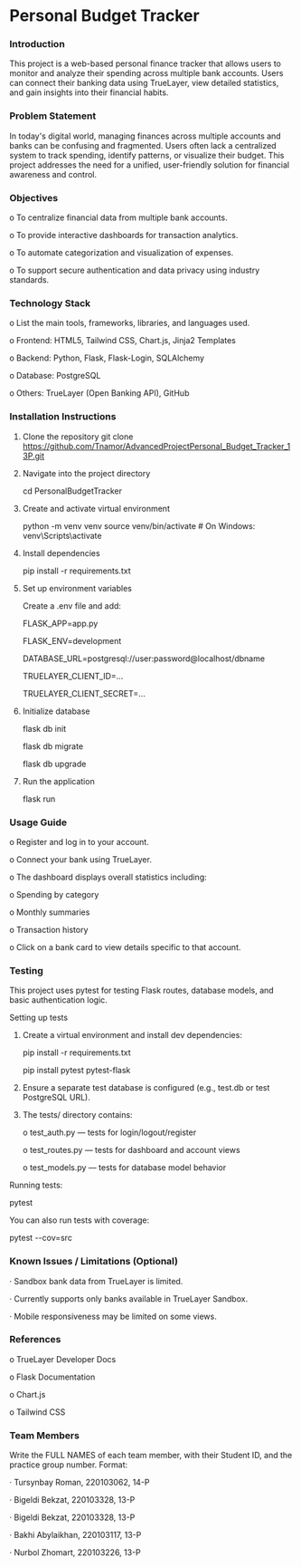 # Personal Budget Tracker

### Introduction

This project is a web-based personal finance tracker that allows users to monitor and analyze their spending across multiple bank accounts. Users can connect their banking data using TrueLayer, view detailed statistics, and gain insights into their financial habits.


### Problem Statement

In today's digital world, managing finances across multiple accounts and banks can be confusing and fragmented. Users often lack a centralized system to track spending, identify patterns, or visualize their budget. This project addresses the need for a unified, user-friendly solution for financial awareness and control.


### Objectives

o To centralize financial data from multiple bank accounts.

o To provide interactive dashboards for transaction analytics.

o To automate categorization and visualization of expenses.

o To support secure authentication and data privacy using industry standards.


### Technology Stack

o List the main tools, frameworks, libraries, and languages used.

o Frontend: HTML5, Tailwind CSS, Chart.js, Jinja2 Templates

o Backend: Python, Flask, Flask-Login, SQLAlchemy

o Database: PostgreSQL

o Others: TrueLayer (Open Banking API), GitHub


### Installation Instructions

1. Clone the repository git clone https://github.com/Tnamor/AdvancedProjectPersonal_Budget_Tracker_13P.git

2. Navigate into the project directory

   cd PersonalBudgetTracker

3. Create and activate virtual environment

   python -m venv venv
   source venv/bin/activate # On Windows: venv\Scripts\activate

4. Install dependencies

   pip install -r requirements.txt

5. Set up environment variables

   Create a .env file and add:

   FLASK_APP=app.py

   FLASK_ENV=development

   DATABASE_URL=postgresql://user:password@localhost/dbname

   TRUELAYER_CLIENT_ID=...

   TRUELAYER_CLIENT_SECRET=...

6. Initialize database

   flask db init

   flask db migrate

   flask db upgrade

8. Run the application

   flask run


### Usage Guide

o Register and log in to your account.

o Connect your bank using TrueLayer.

o The dashboard displays overall statistics including:

o Spending by category

o Monthly summaries

o Transaction history

o Click on a bank card to view details specific to that account.


### Testing

This project uses pytest for testing Flask routes, database models, and basic authentication logic.

Setting up tests

1. Create a virtual environment and install dev dependencies:

   pip install -r requirements.txt

   pip install pytest pytest-flask

3. Ensure a separate test database is configured (e.g., test.db or test PostgreSQL URL).

4. The tests/ directory contains:

   o test_auth.py — tests for login/logout/register

   o test_routes.py — tests for dashboard and account views

   o test_models.py — tests for database model behavior

Running tests:

pytest

You can also run tests with coverage:

pytest --cov=src


### Known Issues / Limitations (Optional)

· Sandbox bank data from TrueLayer is limited.

· Currently supports only banks available in TrueLayer Sandbox.

· Mobile responsiveness may be limited on some views.


### References

o TrueLayer Developer Docs

o Flask Documentation

o Chart.js

o Tailwind CSS


### Team Members

Write the FULL NAMES of each team member, with their Student ID, and the practice group number. Format:

· Tursynbay Roman, 220103062, 14-P

· Bigeldi Bekzat, 220103328, 13-P

· Bigeldi Bekzat, 220103328, 13-P

· Bakhi Abylaikhan, 220103117, 13-P

· Nurbol Zhomart, 220103226, 13-P

